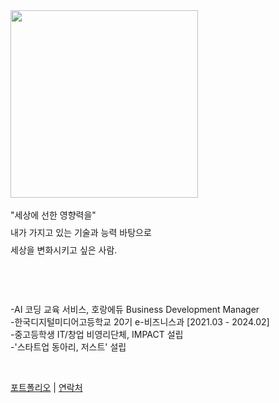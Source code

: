 <image width="300px" src="/profile.jpg"/>

<p align="" style="line-height: 2"> 
"세상에 선한 영향력을"<br>
내가 가지고 있는 기술과 능력 바탕으로<br>
세상을 변화시키고 싶은 사람.<br>
<br>
<br>

-AI 코딩 교육 서비스, 호랑에듀 Business Development Manager <br>
-한국디지털미디어고등학교 20기 e-비즈니스과 [2021.03 - 2024.02] <br>
-중고등학생 IT/창업 비영리단체, IMPACT 설립 <br>
-'스타트업 동아리, 저스트' 설립 <br>
</p>

<br>
<p>
<a href="https://jahoon.me">포트폴리오</a> | 
<a href="https://jahoon.me">연락처</a>
</p>

